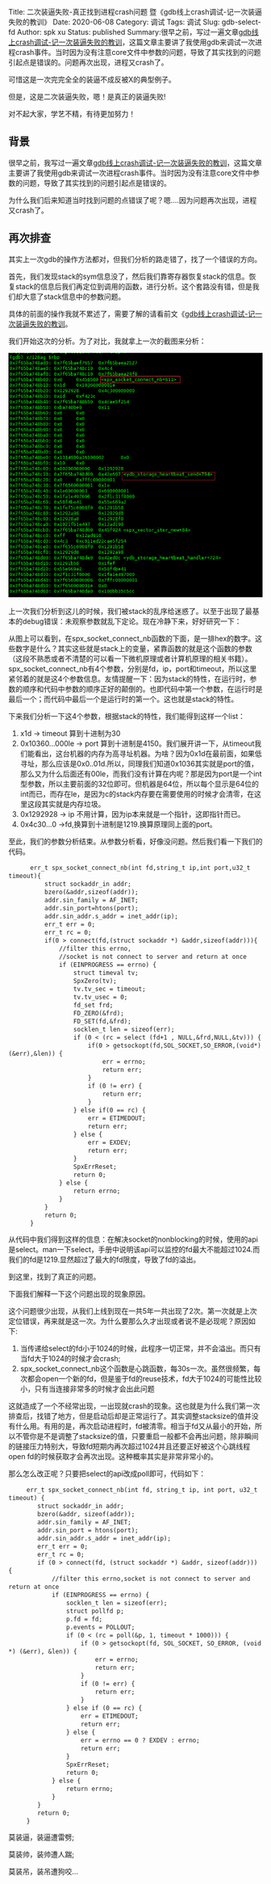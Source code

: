 Title: 二次装逼失败-真正找到进程crash问题 暨《gdb线上crash调试-记一次装逼失败的教训》
Date: 2020-06-08
Category: 调试
Tags: 调试
Slug: gdb-select-fd
Author: spk xu
Status: published
Summary:很早之前，写过一遍文章[gdb线上crash调试-记一次装逼失败的教训]({filename}../gdb-stacksize/2017-06-27-gdb-stacksize.md)，这篇文章主要讲了我使用gdb来调试一次进程crash事件。当时因为没有注意core文件中参数的问题，导致了其实找到的问题引起点是错误的。问题再次出现，进程又crash了。

可惜这是一次完完全全的装逼不成反被X的典型例子。

但是，这是二次装逼失败，嗯！是真正的装逼失败!

对不起大家，学艺不精，有待更加努力！ 

## 背景
很早之前，我写过一遍文章[gdb线上crash调试-记一次装逼失败的教训]({filename}../gdb-stacksize/2017-06-27-gdb-stacksize.md)，这篇文章主要讲了我使用gdb来调试一次进程crash事件。当时因为没有注意core文件中参数的问题，导致了其实找到的问题引起点是错误的。

为什么我们后来知道当时找到问题的点错误了呢？嗯....因为问题再次出现，进程又crash了。

## 再次排查
其实上一次gdb的操作方法都对，但我们分析的路走错了，找了一个错误的方向。

首先，我们发现stack的sym信息没了，然后我们靠寄存器恢复stack的信息。恢复stack的信息后我们再定位到调用的函数，进行分析。这个套路没有错，但是我们却大意了stack信息中的参数问题。

具体的前面的操作我就不累述了，需要了解的请看前文《[gdb线上crash调试-记一次装逼失败的教训]({filename}../gdb-stacksize/2017-06-27-gdb-stacksize.md)。

我们开始这次的分析。为了对比，我就拿上一次的截图来分析：

![图片](4.png)

上一次我们分析到这儿的时候，我们被stack的乱序给迷惑了。以至于出现了最基本的debug错误：未观察参数就乱下定论。现在冷静下来，好好研究一下：

从图上可以看到，在spx_socket_connect_nb函数的下面，是一排hex的数字。这些数字是什么？其实这些就是stack上的变量，紧靠函数的就是这个函数的参数（这段不熟悉或者不清楚的可以看一下微机原理或者计算机原理的相关书籍）。spx_socket_connect_nb有4个参数，分别是fd，ip，port和timeout，所以这里紧邻着的就是这4个参数信息。友情提醒一下：因为stack的特性，在运行时，参数的顺序和代码中参数的顺序正好的颠倒的。也即代码中第一个参数，在运行时是最后一个；而代码中最后一个是运行时的第一个。这也就是stack的特性。

下来我们分析一下这4个参数，根据stack的特性，我们能得到这样一个list：
	 
1. x1d -> timeout 算到十进制为30
2. 0x10360...000le -> port 算到十进制是4150。我们展开讲一下，从timeout我们能看出，这台机器的内存为高寻址机器。为啥？因为0x1d在最前面，如果低寻址，那么应该是0x0..01d.所以，同理我们知道0x1036其实就是port的值，那么又为什么后面还有00le，而我们没有计算在内呢？那是因为port是一个int型参数，所以主要前面的32位即可。但机器是64位，所以每个显示是64位的int而已，而存在le，是因为c的stack内存要在需要使用的时候才会清零，在这里这段其实就是内存垃圾。
3. 0x1292928 -> ip 不用计算，因为ip本来就是一个指针，这即指针而已。
4. 0x4c30...0 ->fd,换算到十进制是1219.换算原理同上面的port。
    
至此，我们的参数分析结束。从参数分析看，好像没问题。然后我们看一下我们的代码。

		
		  err_t spx_socket_connect_nb(int fd,string_t ip,int port,u32_t timeout){  
		      struct sockaddr_in addr;  
		      bzero(&addr,sizeof(addr));  
		      addr.sin_family = AF_INET;  
		      addr.sin_port=htons(port);  
		      addr.sin_addr.s_addr = inet_addr(ip);  
		      err_t err = 0;  
		      err_t rc = 0;  
		      if(0 > connect(fd,(struct sockaddr *) &addr,sizeof(addr))){  
		          //filter this errno,  
		          //socket is not connect to server and return at once  
		          if (EINPROGRESS == errno) {  
		              struct timeval tv;  
		              SpxZero(tv);  
		              tv.tv_sec = timeout;  
		              tv.tv_usec = 0;  
		              fd_set frd;  
		              FD_ZERO(&frd);  
		              FD_SET(fd,&frd);  
		              socklen_t len = sizeof(err);  
		              if (0 < (rc = select (fd+1 , NULL,&frd,NULL,&tv))) {  
		                  if(0 > getsockopt(fd,SOL_SOCKET,SO_ERROR,(void*)(&err),&len)) {  
		                      err = errno;  
		                      return err;  
		                  }  
		                  if (0 != err) {  
		                      return err;  
		                  }  
		              } else if(0 == rc) {  
		                  err = ETIMEDOUT;  
		                  return err;  
		              } else {  
		                  err = EXDEV;  
		                  return err;  
		              }  
		              SpxErrReset;  
		              return 0;  
		          } else {  
		              return errno;  
		          }  
		      }  
		      return 0;  
		  }

从代码中我们得到这样的信息：在解决socket的nonblocking的时候，使用的api是select。man一下select，手册中说明该api可以监控的fd最大不能超过1024.而我们的fd是1219.显然超过了最大的fd限度，导致了fd的溢出。

到这里，找到了真正的问题。

下面我们解释一下这个问题出现的现象原因。

这个问题很少出现，从我们上线到现在一共5年一共出现了2次。第一次就是上次定位错误，再来就是这一次。为什么要那么久才出现或者说不是必现呢？原因如下:

1. 当传递给select的fd小于1024的时候，此程序一切正常，并不会溢出。而只有当fd大于1024的时候才会crash;
2. spx_socket_connect_nb这个函数是心跳函数，每30s一次。虽然很频繁，每次都会open一个新的fd，但是鉴于fd的reuse技术，fd大于1024的可能性比较小，只有当连接非常多的时候才会出此问题

这就造成了一个不经常出现，一出现就crash的现象。这也就是为什么我们第一次排查后，找错了地方，但是启动后却是正常运行了。其实调整stacksize的值并没有什么用。有用的是，再次启动进程时，fd被清零。相当于fd又从最小的开始，所以不管你是不是调整了stacksize的值，只要重启一般都不会再出问题，除非瞬间的链接压力特别大，导致fd短期内再次超过1024并且还要正好被这个心跳线程open fd的时候获取才会再次出现。这种概率其实是非常非常小的。

那么怎么改正呢？只要把select的api改成poll即可，代码如下：

		
		 err_t spx_socket_connect_nb(int fd, string_t ip, int port, u32_t timeout) {  
		    struct sockaddr_in addr;  
		    bzero(&addr, sizeof(addr));  
		    addr.sin_family = AF_INET;  
		    addr.sin_port = htons(port);  
		    addr.sin_addr.s_addr = inet_addr(ip);  
		    err_t err = 0;  
		    err_t rc = 0;  
		    if (0 > connect(fd, (struct sockaddr *) &addr, sizeof(addr))) {  
		        //filter this errno,socket is not connect to server and return at once  
		        if (EINPROGRESS == errno) {  
		            socklen_t len = sizeof(err);  
		            struct pollfd p;  
		            p.fd = fd;  
		            p.events = POLLOUT;  
		            if (0 < (rc = poll(&p, 1, timeout * 1000))) {  
		                if (0 > getsockopt(fd, SOL_SOCKET, SO_ERROR, (void *) (&err), &len)) {  
		                    err = errno;  
		                    return err;  
		                }  
		                if (0 != err) {  
		                    return err;  
		                }  
		            } else if (0 == rc) {  
		                err = ETIMEDOUT;  
		                return err;  
		            } else {  
		                err = errno == 0 ? EXDEV : errno;  
		                return err;  
		            }  
		            SpxErrReset;  
		            return 0;  
		        } else {  
		            return errno;  
		        }  
		    }  
		    return 0;  
		 }

莫装逼，装逼遭雷劈;  

莫装帅，装帅遭人踹;  

莫装吊，装吊遭狗咬…
